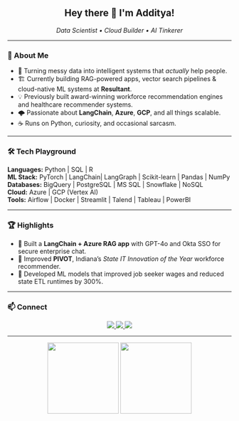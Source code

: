 <h2 align="center">Hey there 👋 I'm Additya!</h2>

<p align="center">
  <em>Data Scientist • Cloud Builder • AI Tinkerer</em>
</p>

---

### 🚀 About Me

- 🧠 Turning messy data into intelligent systems that *actually* help people.  
- 🏗️ Currently building RAG-powered apps, vector search pipelines & cloud-native ML systems at **Resultant**.  
- 💡 Previously built award-winning workforce recommendation engines and healthcare recommender systems.  
- 🌩️ Passionate about **LangChain**, **Azure**, **GCP**,  and all things scalable.  
- ☕ Runs on Python, curiosity, and occasional sarcasm.

---

### 🛠️ Tech Playground

**Languages:** Python | SQL | R  
**ML Stack:** PyTorch | LangChain| LangGraph | Scikit-learn | Pandas | NumPy 
**Databases:** BigQuery | PostgreSQL | MS SQL | Snowflake | NoSQL  
**Cloud:** Azure | GCP (Vertex AI)  
**Tools:** Airflow | Docker | Streamlit | Talend | Tableau | PowerBI

---

### 🏆 Highlights

- 🧩 Built a **LangChain + Azure RAG app** with GPT-4o and Okta SSO for secure enterprise chat.  
- 🥇 Improved **PIVOT**, Indiana’s *State IT Innovation of the Year* workforce recommender.  
- 🧮 Developed ML models that improved job seeker wages and reduced state ETL runtimes by 300%.  

---

### 📫 Connect

<p align="center">
  <a href="https://www.linkedin.com/in/addityad/">
    <img src="https://img.shields.io/badge/LinkedIn-Additya%20Dharangaonkar-blue?style=flat-square&logo=linkedin" />
  </a>
  <a href="mailto:dharangaonkar.a@northeastern.edu">
    <img src="https://img.shields.io/badge/Email-dharangaonkar.as@gmail.edu-red?style=flat-square&logo=gmail" />
  </a>
  <a href="https://github.com/adharangaonkar">
    <img src="https://img.shields.io/badge/GitHub-adharangaonkar-black?style=flat-square&logo=github" />
  </a>
</p>

---

<p align="center">
  <img src="https://github-readme-stats.vercel.app/api?username=adharangaonkar&show_icons=true&theme=tokyonight" height="160">
  <img src="https://github-readme-stats.vercel.app/api/top-langs/?username=adharangaonkar&layout=compact&theme=tokyonight" height="160">
</p>
